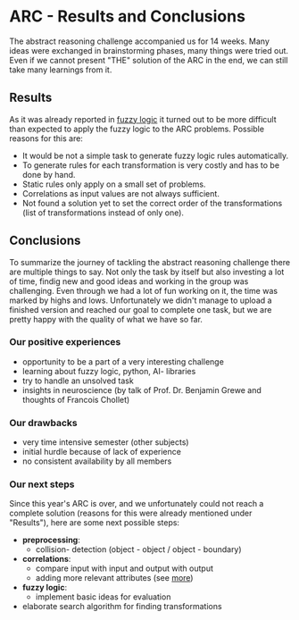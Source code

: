 # ARC - Results and Conclusions
The abstract reasoning challenge accompanied us for 14 weeks. Many ideas were exchanged in brainstorming phases, many things were tried out.
Even if we cannot present "THE" solution of the ARC in the end, we can still take many learnings from it.

## Results
As it was already reported in [fuzzy logic](fuzzy_logic.md) it turned out to be more difficult than expected to apply the fuzzy logic to the ARC problems.
Possible reasons for this are:
* It would be not a simple task to generate fuzzy logic rules automatically.
* To generate rules for each transformation is very costly and has to be done by hand.
* Static rules only apply on a small set of problems.
* Correlations as input values are not always sufficient.
* Not found a solution yet to set the correct order of the transformations (list of transformations instead of only one).

## Conclusions
To summarize the journey of tackling the abstract reasoning challenge there are multiple things to say.
Not only the task by itself but also investing a lot of time, findig new and good ideas and working in the group was challenging.
Even through we had a lot of fun working on it, the time was marked by highs and lows.
Unfortunately we didn't manage to upload a finished version and reached our goal to complete one task, but we are pretty happy with the
quality of what we have so far.

### Our positive experiences
* opportunity to be a part of a very interesting challenge
* learning about fuzzy logic, python, AI- libraries
* try to handle an unsolved task
* insights in neuroscience (by talk of Prof. Dr. Benjamin Grewe and thoughts of Francois Chollet)

### Our drawbacks
* very time intensive semester (other subjects)
* initial hurdle because of lack of experience
* no consistent availability by all members

### Our next steps
Since this year's ARC is over, and we unfortunately could not reach a complete solution
(reasons for this were already mentioned under "Results"), here are some next possible steps:
* **preprocessing**:
  * collision- detection (object - object / object - boundary)
* **correlations**:
  * compare input with input and output with output
  * adding more relevant attributes (see [more](correlations.md#additional-ideas-of-attributes))
* **fuzzy logic**:
  * implement basic ideas for evaluation
* elaborate search algorithm for finding transformations
